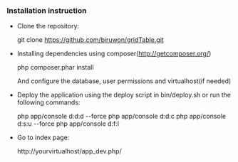 ### Installation instruction

- Clone the repository:

	git clone https://github.com/biruwon/gridTable.git

- Installing dependencies using composer(http://getcomposer.org/)

	php composer.phar install

  And configure the database, user permissions and virtualhost(if needed)

- Deploy the application using the deploy script in bin/deploy.sh or run the following commands:

    php app/console d:d:d --force
    php app/console d:d:c
    php app/console d:s:u --force
    php app/console d:f:l

- Go to index page:

	http://yourvirtualhost/app_dev.php/
